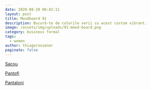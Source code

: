 ```yaml
---
date: 2020-08-20 06:42:11
layout: post
title: Moodboard 91
description: Bucură-te de culorile verii cu acest costum vibrant.
image: /assets/img/uploads/91-mood-board.png
category: business formal
tags:
  - women
author: thiagorossener
paginate: false
---
```

[Sacou](http://bit.do/fHFfJ)

[Pantofi](http://bit.do/fHFfN)

[Pantaloni](http://bit.do/fHFfR)